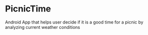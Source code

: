 # PicnicTime
Android App that helps user decide if it is a good time for a picnic by analyzing current weather conditions
